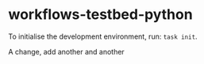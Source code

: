 # workflows-testbed-python

To initialise the development environment, run: `task init`.

A change, add another and another
